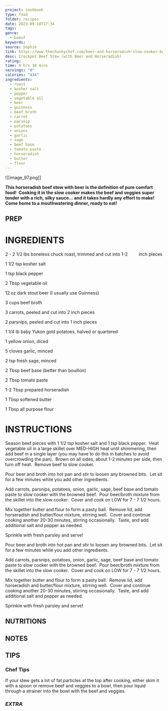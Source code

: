 ```yaml
---
project: cookbook
type: food
folder: recipes
date: 2023-09-18T17:34
tags: 
genre:
  - boeuf
keywords: 
source: Sophie
link: https://www.thechunkychef.com/beer-and-horseradish-slow-cooker-beef-stew/
desc: Crockpot Beef Stew (with Beer and Horseradish)
rating: 
time: 8 hrs 30 mins
servings: "8"
calories: "434"
ingredients:
  - roast
  - kosher salt
  - pepper
  - vegetable oil
  - beer
  - guinness
  - beef broth
  - carrot
  - parsnip
  - potatoes
  - onions
  - garlic
  - sage
  - beef base
  - tomato paste
  - horseradish
  - butter
  - flour
---
```


![[image_97.png]]

**This horseradish beef stew with beer is the definition of pure comfort food!  Cooking it in the slow cooker makes the beef and veggies super tender with a rich, silky sauce… and it takes hardly any effort to make!  Come home to a mouthwatering dinner, ready to eat!**


## PREP


# INGREDIENTS

2 - 2 1/2 lbs boneless chuck roast, trimmed and cut into 1-2         inch pieces

1 1/2 tsp kosher salt

1 tsp black pepper

2 Tbsp vegetable oil

12 oz dark stout beer (I usually use Guinness)

3 cups beef broth

3 carrots, peeled and cut into 2 inch pieces

2 parsnips, peeled and cut into 1 inch pieces

1 1/4 lb baby Yukon gold potatoes, halved or quartered

1 yellow onion, diced

5 cloves garlic, minced

2 tsp fresh sage, minced

2 Tbsp beef base (better than bouillon)

2 Tbsp tomato paste

1-2 Tbsp prepared horseradish

1 Tbsp softened butter

1 Tbsp all purpose flour

# INSTRUCTIONS

Season beef pieces with 1 1/2 tsp kosher salt and 1 tsp black pepper.  Heat vegetable oil in a large skillet over MED-HIGH heat until shimmering, then add beef in a single layer (you may have to do this in batches to avoid overcrowding the pan).  Brown on all sides, about 1-2 minutes per side, then turn off heat.  Remove beef to slow cooker. 

Pour beer and broth into hot pan and stir to loosen any browned bits.  Let sit for a few minutes while you add other ingredients.

Add carrots, parsnips, potatoes, onion, garlic, sage, beef base and tomato paste to slow cooker with the browned beef.  Pour beer/broth mixture from the skillet into the slow cooker.  Cover and cook on LOW for 7 - 7 1/2 hours.

Mix together butter and flour to form a pasty ball.  Remove lid, add horseradish and butter/flour mixture, stirring well.  Cover and continue cooking another 20-30 minutes, stirring occasionally.  Taste, and add additional salt and pepper as needed.

Sprinkle with fresh parsley and serve!                              

Pour beer and broth into hot pan and stir to loosen any browned bits.  Let sit for a few minutes while you add other ingredients. 

Add carrots, parsnips, potatoes, onion, garlic, sage, beef base and tomato paste to slow cooker with the browned beef.  Pour beer/broth mixture from the skillet into the slow cooker.  Cover and cook on LOW for 7 - 7 1/2 hours. 

Mix together butter and flour to form a pasty ball.  Remove lid, add horseradish and butter/flour mixture, stirring well.  Cover and continue cooking another 20-30 minutes, stirring occasionally.  Taste, and add additional salt and pepper as needed. 

Sprinkle with fresh parsley and serve!

## NUTRITIONS



## NOTES



## TIPS

### Chef Tips

If your stew gets a lot of fat particles at the top after cooking, either skim it with a spoon or remove beef and veggies to a bowl, then pour liquid through a strainer into the bowl with the beef and veggies.

### *EXTRA*



